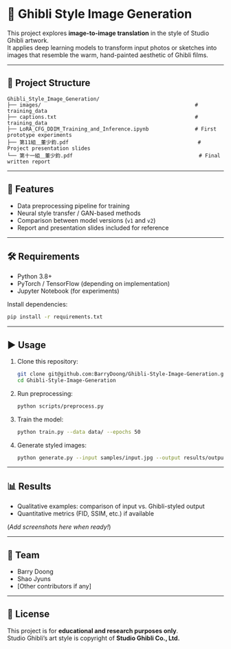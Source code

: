 # 🌸 Ghibli Style Image Generation

This project explores **image-to-image translation** in the style of Studio Ghibli artwork.  
It applies deep learning models to transform input photos or sketches into images that resemble the warm, hand-painted aesthetic of Ghibli films.

---

## 📂 Project Structure
```
Ghibli_Style_Image_Generation/
├── images/                                                  # training_data
├── captions.txt                                             # training_data
├── LoRA_CFG_DDIM_Training_and_Inference.ipynb               # First prototype experiments
├── 第11組＿董少鈞.pdf                                          # Project presentation slides
└── 第十一組＿董少鈞.pdf                                         # Final written report
```

---

## 🚀 Features
- Data preprocessing pipeline for training
- Neural style transfer / GAN-based methods
- Comparison between model versions (`v1` and `v2`)
- Report and presentation slides included for reference

---

## 🛠️ Requirements
- Python 3.8+
- PyTorch / TensorFlow (depending on implementation)
- Jupyter Notebook (for experiments)

Install dependencies:
```bash
pip install -r requirements.txt
```

---

## ▶️ Usage
1. Clone this repository:
   ```bash
   git clone git@github.com:BarryDoong/Ghibli-Style-Image-Generation.git
   cd Ghibli-Style-Image-Generation
   ```
2. Run preprocessing:
   ```bash
   python scripts/preprocess.py
   ```
3. Train the model:
   ```bash
   python train.py --data data/ --epochs 50
   ```
4. Generate styled images:
   ```bash
   python generate.py --input samples/input.jpg --output results/output.jpg
   ```

---

## 📊 Results
- Qualitative examples: comparison of input vs. Ghibli-styled output  
- Quantitative metrics (FID, SSIM, etc.) if available

(*Add screenshots here when ready!*)

---

## 👥 Team
- Barry Doong  
- Shao Jyuns  
- [Other contributors if any]

---

## 📜 License
This project is for **educational and research purposes only**.  
Studio Ghibli’s art style is copyright of **Studio Ghibli Co., Ltd.**
